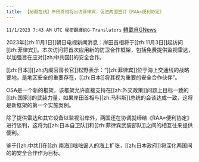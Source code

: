 ```yaml
---
title: 【秘翻在线】岸田首相将出访菲律宾，促进两国签订《RAA=便利协定》
---
```

`11/1/2023 7:43 AM UTC 秘密翻譯組G-Translators` [轉載自GNews](https://gnews.org/articles/1907211)

2023年[[zh:11月1日]]朝日电视新闻消息：岸田首相将于[[zh:11月3日]]起访问[[zh:菲律宾]]。本次访问将首次应用新的防卫合作框架，包括免费提供监视雷达，以加强旨在应对[[zh:中共国]]的安全合作。

[[zh:日本]][[zh:内阁官房长官]]松野表示：“[[zh:菲律宾]]位于海上交通线的战略要地，是地区安全的重要存在，[[zh:日本]]将其视为重要的安全合作伙伴”。

OSA是一个新的框架，该框架允许直接支持在[[zh:外交政策]]问题上目标一致的[[zh:国家]]的武装力量，如果岸田首相与[[zh:马科斯]]总统的会谈达成一致，这将是新框架的第一个实施案例。

除了提供雷达和其它设备以监视沿岸外，两国还在协调就缔结《RAA=便利协定》进行谈判，这将为[[zh:日本自卫队]]和[[zh:菲律宾武装部队]]之间的相互往来提供便利。

鉴于[[zh:中共]]在[[zh:南海]]咄咄逼人的海上扩张，[[zh:日本政府]]将深化两国间的的安全合作作为目标。
